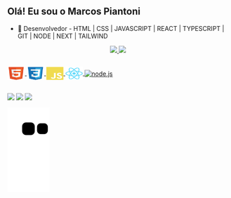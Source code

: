 ## Olá! Eu sou o Marcos Piantoni

- 🔭 Desenvolvedor - HTML | CSS | JAVASCRIPT | REACT | TYPESCRIPT | GIT | NODE | NEXT | TAILWIND

<div align="center">
  <a href="https://github.com/marcospiantoni">
  <img height="170em" src="https://github-readme-stats.vercel.app/api?username=marcospiantoni&show_icons=true&theme=dracula&include_all_commits=true&count_private=true"/>
  <img height="170em" src="https://github-readme-stats.vercel.app/api/top-langs/?username=marcospiantoni&layout=compact&langs_count=7&theme=dracula"/>
</div>
  
  ##
  
<div> 
     <img align="center" alt="-HTML" height="30" width="40" src="https://raw.githubusercontent.com/devicons/devicon/master/icons/html5/html5-original.svg">
     <img align="center" alt="-CSS" height="30" width="40" src="https://raw.githubusercontent.com/devicons/devicon/master/icons/css3/css3-original.svg">
     <img align="center" alt="-Js" height="30" width="40" src="https://raw.githubusercontent.com/devicons/devicon/master/icons/javascript/javascript-plain.svg">
     <img align="center" alt="React" height="30" width="40" src="https://raw.githubusercontent.com/devicons/devicon/master/icons/react/react-original.svg">
     <img align= "center" alt="node.js"  height="30" src="https://cdn.jsdelivr.net/gh/devicons/devicon/icons/nodejs/nodejs-original.svg" />
</div>
  
##
  
<div>
    <a href="https://instagram.com/marcospiantoni_" target="_blank"><img src="https://img.shields.io/badge/-Instagram-%23E4405F?style=for-the-badge&logo=instagram&logoColor=white" target="_blank"></a>
   <a href = "mailto:marcospiantoni360@gmail.com"><img src="https://img.shields.io/badge/-Gmail-%23333?style=for-the-badge&logo=gmail&logoColor=white" target="_blank"></a>
  <a href="https://linkedin.com/in/marcospiantoni" target="_blank"><img src="https://img.shields.io/badge/-LinkedIn-%230077B5?style=for-the-badge&logo=linkedin&logoColor=white" target="_blank"></a>    
</div>
  
  
  
  ![Snake animation](https://github.com/marcospiantoni/marcospiantoni/blob/output/github-contribution-grid-snake.svg)
